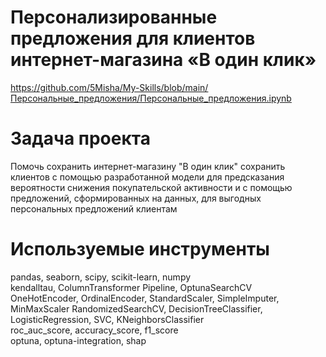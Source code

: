 # Персонализированные предложения для клиентов интернет-магазина «В один клик»
https://github.com/5Misha/My-Skills/blob/main/Персональные_предложения/Персональные_предложения.ipynb

# Задача проекта
Помочь сохранить интернет-магазину "В один клик" сохранить клиентов с помощью разработанной модели для предсказания вероятности снижения покупательской активности и с помощью предложений, сформированных на данных, для выгодных персональных предложений клиентам

# Используемые инструменты
pandas, seaborn, scipy, scikit-learn, numpy  
kendalltau, ColumnTransformer
Pipeline, OptunaSearchCV  
OneHotEncoder, OrdinalEncoder, StandardScaler, SimpleImputer, MinMaxScaler
RandomizedSearchCV, DecisionTreeClassifier, LogisticRegression, SVC, KNeighborsClassifier  
roc_auc_score, accuracy_score, f1_score  
optuna, optuna-integration, shap
